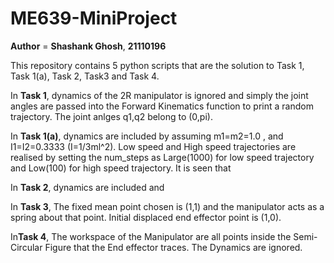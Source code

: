 # ME639-MiniProject
**Author** = **Shashank Ghosh**, **21110196**

This repository contains 5 python scripts that are the solution to Task 1, Task 1(a), Task 2, Task3 and Task 4.

In **Task 1**, dynamics of the 2R manipulator is ignored and simply the joint angles are passed into the Forward Kinematics function to print a random trajectory. The joint anlges q1,q2 belong to (0,pi).

In **Task 1(a)**, dynamics are included by assuming m1=m2=1.0 , and I1=I2=0.3333 (I=1/3ml^2). Low speed and High speed trajectories are realised by setting the num_steps as Large(1000) for low speed trajectory and Low(100) for high speed trajectory. It is seen that 

In **Task 2**, dynamics are included and 

In **Task 3**, The fixed mean point chosen is (1,1) and the manipulator acts as a spring about that point. Initial displaced end effector point is (1,0).

In**Task 4**, The workspace of the Manipulator are all points inside the Semi-Circular Figure that the End effector traces. The Dynamics are ignored.
